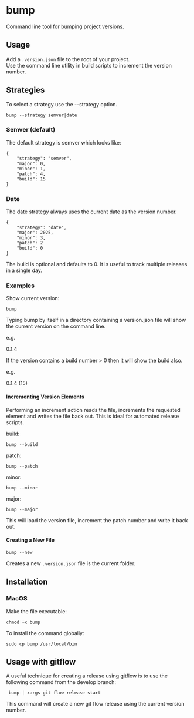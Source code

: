# bump
Command line tool for bumping project versions.

## Usage

Add a `.version.json` file to the root of your project.<br>
Use the command line utility in build scripts to increment the version number.<br>

## Strategies

To select a strategy use the --strategy option.

    bump --strategy semver|date

### Semver (default)
The default strategy is semver which looks like:

    {
        "strategy": "semver",
        "major": 0,
        "minor": 1,
        "patch": 4,
        "build": 15
    }

### Date
The date strategy always uses the current date as the version number.

    {
        "strategy": "date",
        "major": 2025,
        "minor": 3,
        "patch": 2
        "build": 0
    }

The build is optional and defaults to 0. It is useful to track multiple releases in a single day.

### Examples

Show current version:

    bump
    
Typing bump by itself in a directory containing a version.json file will show the 
current version on the command line.

e.g.

0.1.4

If the version contains a build number > 0 then it will show the build also.

e.g.

0.1.4 (15) 
    
#### Incrementing Version Elements

Performing an increment action reads the file, increments the requested element and writes the file back 
out. This is ideal for automated release scripts.
   
build:

    bump --build
    
patch:
    
    bump --patch
    
minor:

    bump --minor
    
major:

    bump --major
    
This will load the version file, increment the patch number and write it back out.

#### Creating a New File

    bump --new
    
Creates a new `.version.json` file is the current folder.

## Installation

### MacOS

Make the file executable:

    chmod +x bump

To install the command globally:

    sudo cp bump /usr/local/bin
    
## Usage with gitflow

A useful technique for creating a release using gitflow is to use the following command
from the develop branch:

     bump | xargs git flow release start
     
 This command will create a new git flow release using the current version number.
 
